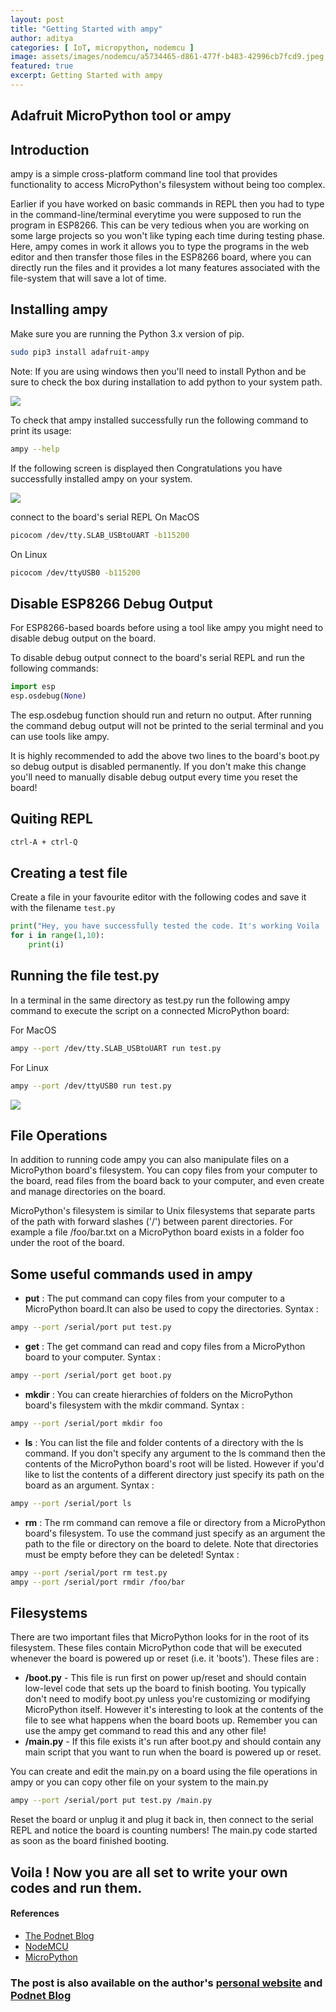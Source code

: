 ```yaml
---
layout: post
title: "Getting Started with ampy"
author: aditya
categories: [ IoT, micropython, nodemcu ]
image: assets/images/nodemcu/a5734465-d861-477f-b483-42996cb7fcd9.jpeg
featured: true
excerpt: Getting Started with ampy
---
```


## Adafruit MicroPython tool or ampy

## Introduction

ampy is a simple cross-platform command line tool that provides functionality to access MicroPython's filesystem without being too complex.

Earlier if you have worked on basic commands in REPL then you had to type in the command-line/terminal everytime you were supposed to run the program in ESP8266. This can be very tedious when you are working on some large projects so you won't like typing each time during testing phase. Here, ampy comes in work it allows you to type the programs in the web editor and then transfer those files in the ESP8266 board, where you can directly run the files and it provides a lot many features associated with the file-system that will save a lot of time.

## Installing ampy

Make sure you are running the Python 3.x version of pip.

```bash
sudo pip3 install adafruit-ampy
```

Note: If you are using windows then you'll need to install Python and be sure to check the box during installation to add python to your system path.

![](/assets/images/nodemcu/2019-10-04_04-57-25.jpg)

To check that ampy installed successfully run the following command to print its usage:

```bash
ampy --help
```

If the following screen is displayed then Congratulations you have successfully installed ampy on your system.

![](/assets/images/nodemcu/2019-10-04_05-04-12.jpg)

connect to the board's serial REPL
On MacOS

```bash
picocom /dev/tty.SLAB_USBtoUART -b115200
```

On Linux

```bash
picocom /dev/ttyUSB0 -b115200
```

## Disable ESP8266 Debug Output

For ESP8266-based boards before using a tool like ampy you might need to disable debug output on the board.

To disable debug output connect to the board's serial REPL and run the following commands:

```python
import esp
esp.osdebug(None)
```

The esp.osdebug function should run and return no output. After running the command debug output will not be printed to the serial terminal and you can use tools like ampy.

It is highly recommended to add the above two lines to the board's boot.py so debug output is disabled permanently. If you don't make this change you'll need to manually disable debug output every time you reset the board!

## Quiting REPL

```txt
ctrl-A + ctrl-Q
```

## Creating a test file

Create a file in your favourite editor with the following codes and save it with the filename ```test.py```

```python
print("Hey, you have successfully tested the code. It's working Voila !!!")
for i in range(1,10):
    print(i)
```

## Running the file test.py

In a terminal in the same directory as test.py run the following ampy command to execute the script on a connected MicroPython board:

For MacOS
```bash
ampy --port /dev/tty.SLAB_USBtoUART run test.py
```

For Linux
```bash
ampy --port /dev/ttyUSB0 run test.py
```

![](/assets/images/nodemcu/2019-10-04_06-53-19.jpg)

## File Operations
In addition to running code ampy you can also manipulate files on a MicroPython board's filesystem. You can copy files from your computer to the board, read files from the board back to your computer, and even create and manage directories on the board.

MicroPython's filesystem is similar to Unix filesystems that separate parts of the path with forward slashes ('/') between parent directories. For example a file /foo/bar.txt on a MicroPython board exists in a folder foo under the root of the board.

## Some useful commands used in ampy

- **put** : The put command can copy files from your computer to a MicroPython board.It can also be used to copy the directories.
Syntax :
```bash
ampy --port /serial/port put test.py
```

- **get** : The get command can read and copy files from a MicroPython board to your computer.
Syntax :
```bash
ampy --port /serial/port get boot.py
```

- **mkdir** : You can create hierarchies of folders on the MicroPython board's filesystem with the mkdir command.
Syntax :
```bash
ampy --port /serial/port mkdir foo
```

- **ls** : You can list the file and folder contents of a directory with the ls command. If you don't specify any argument to the ls command then the contents of the MicroPython board's root will be listed. However if you'd like to list the contents of a different directory just specify its path on the board as an argument.
Syntax :
```bash
ampy --port /serial/port ls
```

- **rm** : The rm command can remove a file or directory from a MicroPython board's filesystem. To use the command just specify as an argument the path to the file or directory on the board to delete. Note that directories must be empty before they can be deleted!
Syntax :
```bash
ampy --port /serial/port rm test.py
ampy --port /serial/port rmdir /foo/bar
```

## Filesystems
There are two important files that MicroPython looks for in the root of its filesystem. These files contain MicroPython code that will be executed whenever the board is powered up or reset (i.e. it 'boots'). These files are :

- **/boot.py** - This file is run first on power up/reset and should contain low-level code that sets up the board to finish booting. You typically don't need to modify boot.py unless you're customizing or modifying MicroPython itself. However it's interesting to look at the contents of the file to see what happens when the board boots up. Remember you can use the ampy get command to read this and any other file!
- **/main.py** - If this file exists it's run after boot.py and should contain any main script that you want to run when the board is powered up or reset.

You can create and edit the main.py on a board using the file operations in ampy or you can copy other file on your system to the main.py

```bash
ampy --port /serial/port put test.py /main.py
```

Reset the board or unplug it and plug it back in, then connect to the serial REPL and notice the board is counting numbers! The main.py code started as soon as the board finished booting.

## Voila ! Now you are all set to write your own codes and run them.


#### References

- [The Podnet Blog](https://blog.thepodnet.com)
- [NodeMCU](https://www.nodemcu.com/)
- [MicroPython](https://docs.micropython.org/en/latest/)

### The post is also available on the author's [personal website](https://ramanaditya.github.io) and [Podnet Blog](https://blog.thepodnet.com/getting-started-with-micropython-on-nodemcu/)